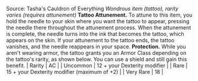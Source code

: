 Source: Tasha's Cauldron of Everything
*Wondrous item (tattoo), rarity varies (requires attunement)*
**Tattoo Attunement.** To attune to this item, you hold the needle to your skin where you want the tattoo to appear, pressing the needle there throughout the attunement process. When the attunement is complete, the needle turns into the ink that becomes the tattoo, which appears on the skin.
If your attunement to the tattoo ends, the tattoo vanishes, and the needle reappears in your space.
**Protection.** While you aren't wearing armor, the tattoo grants you an Armor Class depending on the tattoo's rarity, as shown below. You can use a shield and still gain this benefit.
| Rarity | AC |
| Uncommon | 12 + your Dexterity modifier |
| Rare | 15 + your Dexterity modifier (maximum of +2) |
| Very Rare | 18 |